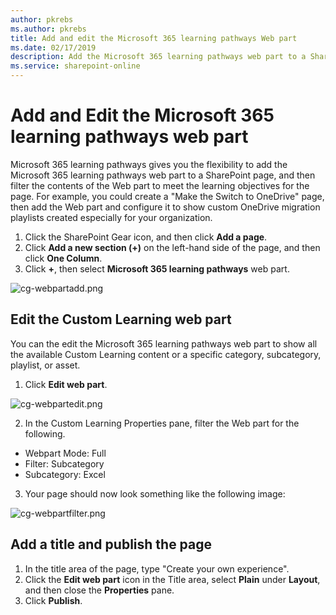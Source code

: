 ```yaml
---
author: pkrebs
ms.author: pkrebs
title: Add and edit the Microsoft 365 learning pathways Web part
ms.date: 02/17/2019
description: Add the Microsoft 365 learning pathways web part to a SharePoint page
ms.service: sharepoint-online
---
```


# Add and Edit the Microsoft 365 learning pathways web part

Microsoft 365 learning pathways gives you the flexibility to add the Microsoft 365 learning pathways web part to a SharePoint page, and then filter the contents of the Web part to meet the learning objectives for the page. For example, you could create a "Make the Switch to OneDrive" page, then add the Web part and configure it to show custom OneDrive migration playlists created especially for your organization.

1.	Click the SharePoint Gear icon, and then click **Add a page**.
2.	Click **Add a new section (+)** on the left-hand side of the page, and then click **One Column**.
3.	Click **+**, then select **Microsoft 365 learning pathways** web part. 

![cg-webpartadd.png](media/cg-webpartadd.png)

## Edit the Custom Learning web part
You can the edit the Microsoft 365 learning pathways web part to show all the available Custom Learning content or a specific category, subcategory, playlist, or asset. 

1.	Click **Edit web part**.

![cg-webpartedit.png](media/cg-webpartedit.png)

2. In the Custom Learning Properties pane, filter the Web part for the following. 

- Webpart Mode: Full
- Filter: Subcategory
- Subcategory: Excel

3. Your page should now look something like the following image: 

![cg-webpartfilter.png](media/cg-webpartfilter.png)

## Add a title and publish the page
1. In the title area of the page, type "Create your own experience".
2. Click the **Edit web part** icon in the Title area, select **Plain** under **Layout**, and then close the **Properties** pane.
3. Click **Publish**.
